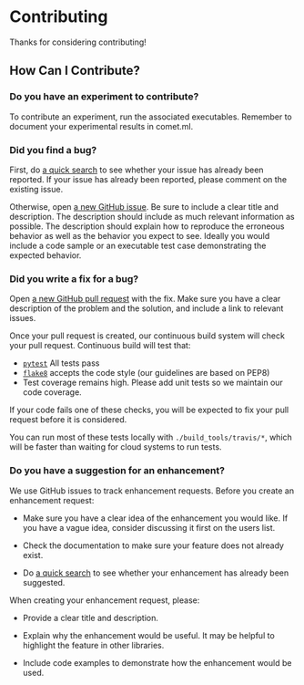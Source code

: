 # Contributing

Thanks for considering contributing!

## How Can I Contribute?

### Do you have an experiment to contribute?

To contribute an experiment, run the associated executables. Remember to document your
experimental results in comet.ml.

### Did you find a bug?

First, do [a quick search](https://github.com/AI2Incubator/WellSaidLabs/issues) to
see whether your issue has already been reported. If your issue has already been reported, please
comment on the existing issue.

Otherwise, open
[a new GitHub issue](https://github.com/AI2Incubator/WellSaidLabs/issues). Be sure
to include a clear title and description. The description should include as much relevant
information as possible. The description should explain how to reproduce the erroneous behavior as
well as the behavior you expect to see. Ideally you would include a code sample or an executable
test case demonstrating the expected behavior.

### Did you write a fix for a bug?

Open [a new GitHub pull request](https://github.com/AI2Incubator/WellSaidLabs/pulls)
with the fix. Make sure you have a clear description of the problem and the solution, and include a
link to relevant issues.

Once your pull request is created, our continuous build system will check your pull request.
Continuous build will test that:

* [`pytest`](https://docs.pytest.org/en/latest/) All tests pass
* [`flake8`](https://github.com/PyCQA/flake8) accepts the code style
  (our guidelines are based on PEP8)
* Test coverage remains high. Please add unit tests so we maintain our code coverage.

If your code fails one of these checks, you will be expected to fix your pull request before it is
considered.

You can run most of these tests locally with `./build_tools/travis/*`, which will be faster than
waiting for cloud systems to run tests.

### Do you have a suggestion for an enhancement?

We use GitHub issues to track enhancement requests.  Before you create an enhancement request:

* Make sure you have a clear idea of the enhancement you would like.  If you have a vague idea,
  consider discussing it first on the users list.

* Check the documentation to make sure your feature does not already exist.

* Do [a quick search](https://github.com/AI2Incubator/WellSaidLabs/issues) to see
  whether your enhancement has already been suggested.

When creating your enhancement request, please:

* Provide a clear title and description.

* Explain why the enhancement would be useful.  It may be helpful to highlight the feature in other
  libraries.

* Include code examples to demonstrate how the enhancement would be used.
